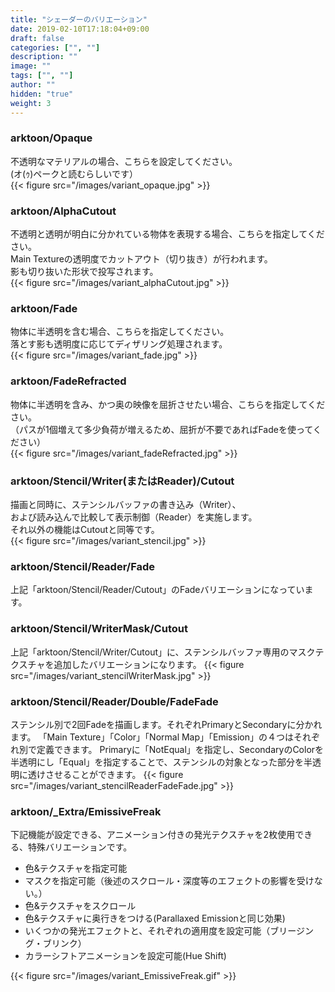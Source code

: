 ```yaml
---
title: "シェーダーのバリエーション"
date: 2019-02-10T17:18:04+09:00
draft: false
categories: ["", ""]
description: ""
image: ""
tags: ["", ""]
author: ""
hidden: "true"
weight: 3
---
```


### arktoon/Opaque  
不透明なマテリアルの場合、こちらを設定してください。  
(オ(ｩ)ペークと読むらしいです）  
{{< figure src="/images/variant_opaque.jpg" >}}
### arktoon/AlphaCutout  
不透明と透明が明白に分かれている物体を表現する場合、こちらを指定してください。  
Main Textureの透明度でカットアウト（切り抜き）が行われます。  
影も切り抜いた形状で投写されます。  
{{< figure src="/images/variant_alphaCutout.jpg" >}}
### arktoon/Fade  
物体に半透明を含む場合、こちらを指定してください。  
落とす影も透明度に応じてディザリング処理されます。  
{{< figure src="/images/variant_fade.jpg" >}}
### arktoon/FadeRefracted  
物体に半透明を含み、かつ奥の映像を屈折させたい場合、こちらを指定してください。  
（パスが1個増えて多少負荷が増えるため、屈折が不要であればFadeを使ってください）  
{{< figure src="/images/variant_fadeRefracted.jpg" >}}
### arktoon/Stencil/Writer(またはReader)/Cutout
描画と同時に、ステンシルバッファの書き込み（Writer）、  
および読み込んで比較して表示制御（Reader）を実施します。  
それ以外の機能はCutoutと同等です。  
{{< figure src="/images/variant_stencil.jpg" >}}
### arktoon/Stencil/Reader/Fade
上記「arktoon/Stencil/Reader/Cutout」のFadeバリエーションになっています。
### arktoon/Stencil/WriterMask/Cutout
上記「arktoon/Stencil/Writer/Cutout」に、ステンシルバッファ専用のマスクテクスチャを追加したバリエーションになります。
{{< figure src="/images/variant_stencilWriterMask.jpg" >}}
### arktoon/Stencil/Reader/Double/FadeFade
ステンシル別で2回Fadeを描画します。それぞれPrimaryとSecondaryに分かれます。
「Main Texture」「Color」「Normal Map」「Emission」の４つはそれぞれ別で定義できます。
Primaryに「NotEqual」を指定し、SecondaryのColorを半透明にし「Equal」を指定することで、ステンシルの対象となった部分を半透明に透けさせることができます。
{{< figure src="/images/variant_stencilReaderFadeFade.jpg" >}}
### arktoon/_Extra/EmissiveFreak
下記機能が設定できる、アニメーション付きの発光テクスチャを2枚使用できる、特殊バリエーションです。  

- 色&テクスチャを指定可能
- マスクを指定可能（後述のスクロール・深度等のエフェクトの影響を受けない。）
- 色&テクスチャをスクロール
- 色&テクスチャに奥行きをつける(Parallaxed Emissionと同じ効果)
- いくつかの発光エフェクトと、それぞれの適用度を設定可能（ブリージング・ブリンク）
- カラーシフトアニメーションを設定可能(Hue Shift)

{{< figure src="/images/variant_EmissiveFreak.gif" >}}
  
